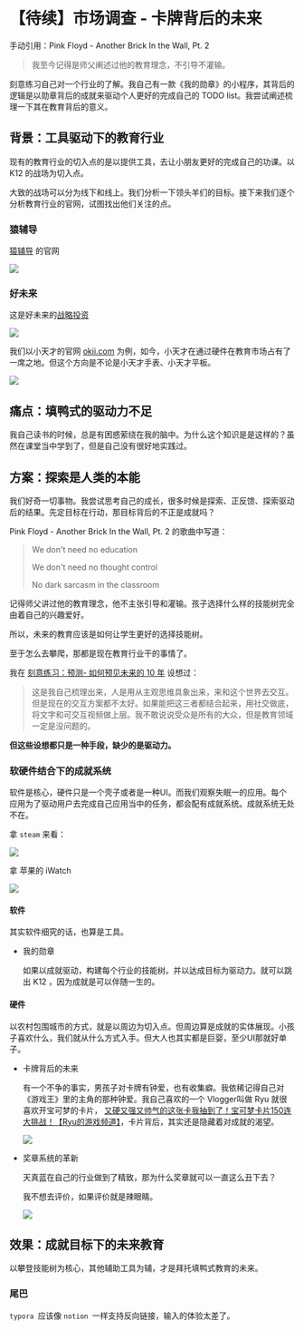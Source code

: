 

# 【待续】市场调查 - 卡牌背后的未来

手动引用：Pink Floyd - Another Brick In the Wall, Pt. 2

> 我至今记得是师父阐述过他的教育理念，不引导不灌输。

刻意练习自己对一个行业的了解。我自己有一款《我的勋章》的小程序，其背后的逻辑是以勋章背后的成就来驱动个人更好的完成自己的 TODO list。我尝试阐述梳理一下其在教育背后的意义。

## 背景：工具驱动下的教育行业

现有的教育行业的切入点的是以提供工具，去让小朋友更好的完成自己的功课。以 K12 的战场为切入点。

大致的战场可以分为线下和线上。我们分析一下领头羊们的目标。接下来我们逐个分析教育行业的官网，试图找出他们关注的点。



### 猿辅导

[猿辅导](https://www.yuanfudao.com/) 的官网

![](https://i.loli.net/2021/01/29/ClsN1EIV8fKtZyR.png)

### 好未来

这是好未来的[战略投资](https://www.100tal.com/strategic.html)

![](https://i.loli.net/2021/01/29/Y82arFuEARG4Cgd.png)

我们以小天才的官网 [okii.com](https://www.okii.com/) 为例，如今，小天才在通过硬件在教育市场占有了一席之地。但这个方向是不论是小天才手表、小天才平板。

![](https://i.loli.net/2021/01/29/whzylgGpZ1P94sY.png)



## 痛点：填鸭式的驱动力不足

我自己读书的时候，总是有困惑萦绕在我的脑中。为什么这个知识是是这样的？虽然在课堂当中学到了，但是自己没有很好地实践过。

## 方案：探索是人类的本能

我们好奇一切事物。我尝试思考自己的成长，很多时候是探索、正反馈、探索驱动后的结果。先定目标在行动，那目标背后的不正是成就吗？

Pink Floyd - Another Brick In the Wall, Pt. 2 的歌曲中写道：

> We don't need no education
>
> We don't need no thought control
>
> No dark sarcasm in the classroom

记得师父讲过他的教育理念，他不主张引导和灌输。孩子选择什么样的技能树完全由着自己的兴趣爱好。

所以，未来的教育应该是如何让学生更好的选择技能树。

至于怎么去攀爬，那都是现在教育行业干的事情了。



我在 [刻意练习：预测- 如何预见未来的 10 年](./刻意练习_预测.md) 设想过：

> 这是我自己梳理出来，人是用从主观思维具象出来，来和这个世界去交互。但是现在的交互方案都不太好。如果能把这三者都结合起来，用社交做底，将文字和可交互视频做上层。我不敢说说受众是所有的大众，但是教育领域一定是没问题的。

**但这些设想都只是一种手段，缺少的是驱动力。**



### 软硬件结合下的成就系统

软件是核心，硬件只是一个壳子或者是一种UI。而我们观察失眠一的应用。每个应用为了驱动用户去完成自己应用当中的任务，都会配有成就系统。成就系统无处不在。

拿 `steam` 来看：

![](https://i.loli.net/2021/01/29/IATPDO5QXvMJKFg.png)

拿 苹果的 iWatch

![](https://i.loli.net/2021/01/29/mXO5t6fZP78pK4J.jpg)

#### 软件

其实软件细究的话，也算是工具。

- 我的勋章

  如果以成就驱动，构建每个行业的技能树。并以达成目标为驱动力。就可以跳出 K12 ，因为成就是可以伴随一生的。

#### 硬件

以农村包围城市的方式，就是以周边为切入点。但周边算是成就的实体展现。小孩子喜欢什么，我们就从什么方式入手。但大人也其实都是巨婴，至少UI那就好单子。



- 卡牌背后的未来

  有一个不争的事实，男孩子对卡牌有钟爱，也有收集癖。我依稀记得自己对《游戏王》里的主角的那种钟爱。我自己喜欢的一个 Vlogger叫做 Ryu 就很喜欢开宝可梦的卡片， [又硬又强又帅气的这张卡我抽到了！宝可梦卡片150连大挑战！【Ryu的游戏频道】](https://www.bilibili.com/video/BV12b41127SW)，卡片背后，其实还是隐藏着对成就的渴望。

  ![](https://i.loli.net/2021/01/29/JbC3uvIwj9nGHtB.png)

- 奖章系统的革新

  天真蓝在自己的行业做到了精致，那为什么奖章就可以一直这么丑下去？

  我不想去评价，如果评价就是辣眼睛。

  ![](https://i.loli.net/2021/01/29/HhIOMfTp75iSgd8.png)



## 效果：成就目标下的未来教育

以攀登技能树为核心，其他辅助工具为辅，才是拜托填鸭式教育的未来。

### 尾巴

`typora `应该像 `notion `一样支持反向链接，输入的体验太差了。